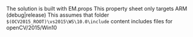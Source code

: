 The solution is built with EM.props
This property sheet only targets ARM (debug|release)
This assumes that folder  ```$(OCV2015_ROOT)\vs2015\WS\10.0\include``` content includes files for openCV/2015/Win10


 
